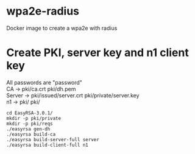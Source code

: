 # wpa2e-radius
Docker image to create a wpa2e with radius

# Create PKI, server key and n1 client key

All passwords are "password"  
CA -> pki/ca.crt pki/dh.pem  
Server -> pki/issued/server.crt pki/private/server.key  
n1 -> pki/  pki/  

```
cd EasyRSA-3.0.1/
mkdir -p pki/private
mkdir -p pki/reqs
./easyrsa gen-dh
./easyrsa build-ca
./easyrsa build-server-full server
./easyrsa build-client-full n1
```
